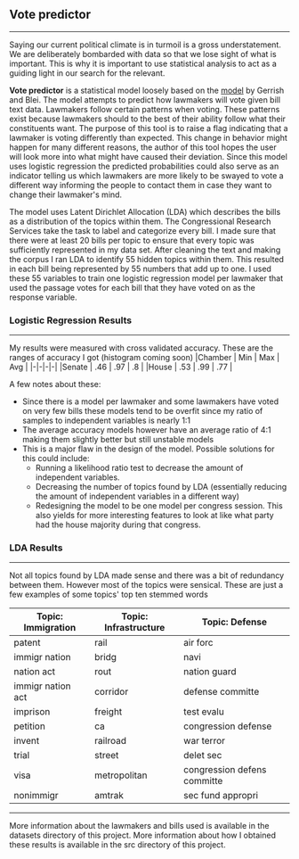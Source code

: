 ## Vote predictor

----

Saying our current political climate is in turmoil is a gross understatement. We are deliberately bombarded with data so that we lose sight of what is important. This is why it is important to use statistical analysis to act as a guiding light in our search for the relevant.

__Vote predictor__ is a statistical model loosely based on the [model](http://www.cs.columbia.edu/~blei/papers/GerrishBlei2012.pdf) by Gerrish and Blei. The model attempts to predict how lawmakers will vote given bill text data. Lawmakers follow certain patterns when voting. These patterns exist because lawmakers should to the best of their ability follow what their constituents want. The purpose of this tool is to raise a flag indicating that a lawmaker is voting differently than expected. This change in behavior might happen for many different reasons, the author of this tool hopes the user will look more into what might have caused their deviation. Since this model uses logistic regression the predicted probabilities could also serve as an indicator telling us which lawmakers are more likely to be swayed to vote a different way informing the people to contact them in case they want to change their lawmaker's mind.

The model uses Latent Dirichlet Allocation (LDA) which describes the bills as a distribution of the topics within them. The Congressional Research Services take the task to label and categorize every bill. I made sure that there were at least 20 bills per topic to ensure that every topic was sufficiently represented in my data set. After cleaning the text and making the corpus I ran LDA to identify 55 hidden topics within them. This resulted in each bill being represented by 55 numbers that add up to one. I used these 55 variables to train one logistic regression model per lawmaker that used the passage votes for each bill that they have voted on as the response variable.

### Logistic Regression Results
----
My results were measured with cross validated accuracy. These are the ranges of accuracy I got (histogram coming soon)
|Chamber | Min | Max | Avg |
|-|-|-|-|
|Senate | .46 | .97 | .8 |
|House | .53 | .99 | .77 |

A few notes about these:
- Since there is a model per lawmaker and some lawmakers have voted on very few bills these models tend to be overfit since my ratio of samples to independent variables is nearly 1:1
- The average accuracy models however have an average ratio of 4:1 making them slightly better but still unstable models
- This is a major flaw in the design of the model. Possible solutions for this could include:
    - Running a likelihood ratio test to decrease the amount of independent variables.
    - Decreasing the number of topics found by LDA (essentially reducing the amount of independent variables in a different way)
    - Redesigning the model to be one model per congress session. This also yields for more interesting features to look at like what party had the house majority during that congress.


### LDA Results
---
Not all topics found by LDA made sense and there was a bit of redundancy between them. However most of the topics were sensical. These are just a few examples of some topics' top ten stemmed words

|Topic: Immigration| Topic: Infrastructure| Topic: Defense|
|-|-|-|
|patent|rail|air forc|
|immigr nation|bridg|navi|
|nation act|rout|nation guard|
|immigr nation act|corridor|defense committe|
|imprison|freight|test evalu|
|petition|ca|congression defense|
|invent|railroad|war terror|
|trial|street|delet sec|
|visa|metropolitan|congression defens committe|
|nonimmigr|amtrak|sec fund appropri|

---
More information about the lawmakers and bills used is available in the datasets directory of this project.
More information about how I obtained these results is available in the src directory of this project.
